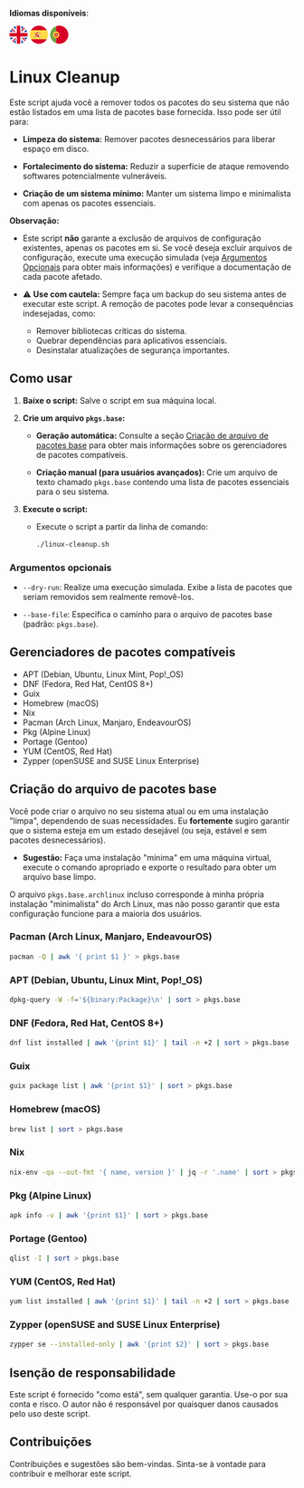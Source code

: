 **Idiomas disponíveis**:

[![English](https://raw.githubusercontent.com/arjfabian/arjfabian/main/assets/icons/flags/gb.png)](README.md)
[![Español](https://raw.githubusercontent.com/arjfabian/arjfabian/main/assets/icons/flags/es.png)](README_es.md)
[![Português](https://raw.githubusercontent.com/arjfabian/arjfabian/main/assets/icons/flags/pt.png)](README_pt.md)

# Linux Cleanup

Este script ajuda você a remover todos os pacotes do seu sistema que não estão listados em uma lista de pacotes base fornecida. Isso pode ser útil para:

* **Limpeza do sistema:** Remover pacotes desnecessários para liberar espaço em disco.

* **Fortalecimento do sistema:** Reduzir a superfície de ataque removendo softwares potencialmente vulneráveis.

* **Criação de um sistema mínimo:** Manter um sistema limpo e minimalista com apenas os pacotes essenciais.

**Observação:**

* Este script **não** garante a exclusão de arquivos de configuração existentes, apenas os pacotes em si. Se você deseja excluir arquivos de configuração, execute uma execução simulada (veja [Argumentos Opcionais](#argumentos-opcionais) para obter mais informações) e verifique a documentação de cada pacote afetado.

* ⚠️ **Use com cautela:** Sempre faça um backup do seu sistema antes de executar este script. A remoção de pacotes pode levar a consequências indesejadas, como:

  * Remover bibliotecas críticas do sistema.
  * Quebrar dependências para aplicativos essenciais.
  * Desinstalar atualizações de segurança importantes.

## Como usar

1. **Baixe o script:** Salve o script em sua máquina local.

2. **Crie um arquivo `pkgs.base`:**

    - **Geração automática:** Consulte a seção [Criação de arquivo de pacotes base](#criação-do-arquivo-de-pacotes-base) para obter mais informações sobre os gerenciadores de pacotes compatíveis.

    - **Criação manual (para usuários avançados):** Crie um arquivo de texto chamado `pkgs.base` contendo uma lista de pacotes essenciais para o seu sistema.

3. **Execute o script:**

    - Execute o script a partir da linha de comando:

       ```bash
       ./linux-cleanup.sh 
       ```

### Argumentos opcionais

* `--dry-run`: Realize uma execução simulada. Exibe a lista de pacotes que seriam removidos sem realmente removê-los.

* `--base-file`: Especifica o caminho para o arquivo de pacotes base (padrão: `pkgs.base`). 

## Gerenciadores de pacotes compatíveis

* APT (Debian, Ubuntu, Linux Mint, Pop!_OS)
* DNF (Fedora, Red Hat, CentOS 8+)
* Guix
* Homebrew (macOS)
* Nix
* Pacman (Arch Linux, Manjaro, EndeavourOS)
* Pkg (Alpine Linux)
* Portage (Gentoo)
* YUM (CentOS, Red Hat)
* Zypper (openSUSE and SUSE Linux Enterprise)

## Criação do arquivo de pacotes base

Você pode criar o arquivo no seu sistema atual ou em uma instalação "limpa", dependendo de suas necessidades. Eu **fortemente** sugiro garantir que o sistema esteja em um estado desejável (ou seja, estável e sem pacotes desnecessários).

* **Sugestão:** Faça uma instalação "mínima" em uma máquina virtual, execute o comando apropriado e exporte o resultado para obter um arquivo base limpo.

O arquivo `pkgs.base.archlinux` incluso corresponde à minha própria instalação "minimalista" do Arch Linux, mas não posso garantir que esta configuração funcione para a maioria dos usuários.

### Pacman (Arch Linux, Manjaro, EndeavourOS)

```bash
pacman -Q | awk '{ print $1 }' > pkgs.base
```

### APT (Debian, Ubuntu, Linux Mint, Pop!_OS)

```bash
dpkg-query -W -f='${binary:Package}\n' | sort > pkgs.base
```

### DNF (Fedora, Red Hat, CentOS 8+)

```bash
dnf list installed | awk '{print $1}' | tail -n +2 | sort > pkgs.base 
```

### Guix

```bash
guix package list | awk '{print $1}' | sort > pkgs.base
```

### Homebrew (macOS)

```bash
brew list | sort > pkgs.base
```

### Nix

```bash
nix-env -qa --out-fmt '{ name, version }' | jq -r '.name' | sort > pkgs.base
```

### Pkg (Alpine Linux)

```bash
apk info -v | awk '{print $1}' | sort > pkgs.base
```

### Portage (Gentoo)

```bash
qlist -I | sort > pkgs.base
```

### YUM (CentOS, Red Hat)

```bash
yum list installed | awk '{print $1}' | tail -n +2 | sort > pkgs.base 
```

### Zypper (openSUSE and SUSE Linux Enterprise)

```bash
zypper se --installed-only | awk '{print $2}' | sort > pkgs.base
```

## Isenção de responsabilidade

Este script é fornecido "como está", sem qualquer garantia. Use-o por sua conta e risco. O autor não é responsável por quaisquer danos causados pelo uso deste script.

## Contribuições

Contribuições e sugestões são bem-vindas. Sinta-se à vontade para contribuir e melhorar este script.
